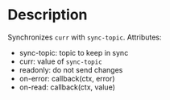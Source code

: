 # Description

Synchronizes `curr` with `sync-topic`. Attributes:

* sync-topic: topic to keep in sync
* curr: value of `sync-topic`
* readonly: do not send changes
* on-error: callback(ctx, error)
* on-read: callback(ctx, value)
